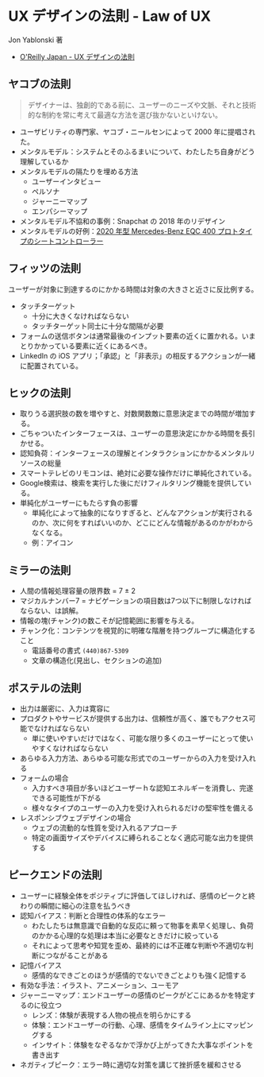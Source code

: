 # UX デザインの法則 - Law of UX

Jon Yablonski 著

- [O'Reilly Japan - UX デザインの法則](https://www.oreilly.co.jp/books/9784873119496/)

## ヤコブの法則

> デザイナーは、独創的である前に、ユーザーのニーズや文脈、それと技術的な制約を常に考えて最適な方法を選び抜かないといけない。

- ユーザビリティの専門家、ヤコブ・ニールセンによって 2000 年に提唱された。
- メンタルモデル：システムとそのふるまいについて、わたしたち自身がどう理解しているか
- メンタルモデルの隔たりを埋める方法
  - ユーザーインタビュー
  - ペルソナ
  - ジャーニーマップ
  - エンパシーマップ
- メンタルモデル不協和の事例：Snapchat の 2018 年のリデザイン
- メンタルモデルの好例：[2020 年型 Mercedes-Benz EQC 400 プロトタイプのシートコントローラー](https://www.carwale.com/mercedes-benz-cars/eqc/images/eqc-seat-adjustment-electric-for-driver-227031/)

## フィッツの法則

ユーザーが対象に到達するのにかかる時間は対象の大きさと近さに反比例する。

- タッチターゲット
  - 十分に大きくなければならない
  - タッチターゲット同士に十分な間隔が必要
- フォームの送信ボタンは通常最後のインプット要素の近くに置かれる。いまとりかかっている要素に近くにあるべき。
- LinkedIn の iOS アプリ；「承認」と「非表示」の相反するアクションが一緒に配置されている。

## ヒックの法則

- 取りうる選択肢の数を増やすと、対数関数敵に意思決定までの時間が増加する。
- ごちゃついたインターフェースは、ユーザーの意思決定にかかる時間を長引かせる。
- 認知負荷：インターフェースの理解とインタラクションにかかるメンタルリソースの総量
- スマートテレビのリモコンは、絶対に必要な操作だけに単純化されている。
- Google検索は、検索を実行した後にだけフィルタリング機能を提供している。
- 単純化がユーザーにもたらす負の影響
  - 単純化によって抽象的になりすぎると、どんなアクションが実行されるのか、次に何をすればいいのか、どこにどんな情報があるのかがわからなくなる。
  - 例：アイコン

## ミラーの法則

- 人間の情報処理容量の限界数 = 7 ± 2
- マジカルナンバー7 = ナビゲーションの項目数は7つ以下に制限しなければならない、は誤解。
- 情報の塊(チャンク)の数こそが記憶範囲に影響を与える。
- チャンク化：コンテンツを視覚的に明確な階層を持つグループに構造化すること
  - 電話番号の書式 `(440)867-5309`
  - 文章の構造化(見出し、セクションの追加)

## ポステルの法則

- 出力は厳密に、入力は寛容に
- プロダクトやサービスが提供する出力は、信頼性が高く、誰でもアクセス可能でなければならない
  - 単に使いやすいだけではなく、可能な限り多くのユーザーにとって使いやすくなければならない
- あらゆる入力方法、あらゆる可能な形式でのユーザーからの入力を受け入れる
- フォームの場合
  - 入力すべき項目が多いほどユーザーｈな認知エネルギーを消費し、完遂できる可能性が下がる
  - 様々なタイプのユーザーの入力を受け入れられるだけの堅牢性を備える
- レスポンシブウェブデザインの場合
  - ウェブの流動的な性質を受け入れるアプローチ
  - 特定の画面サイズやデバイスに縛られることなく適応可能な出力を提供する

## ピークエンドの法則

- ユーザーに経験全体をポジティブに評価してほしければ、感情のピークと終わりの瞬間に細心の注意を払うべき
- 認知バイアス：判断と合理性の体系的なエラー
  - わたしたちは無意識で自動的な反応に頼って物事を素早く処理し、負荷のかかる心理的な処理は本当に必要なときだけに絞っている
  - それによって思考や知覚を歪め、最終的には不正確な判断や不適切な判断につながることがある
- 記憶バイアス
  - 感情的なできごとのほうが感情的でないできごとよりも強く記憶する
- 有効な手法：イラスト、アニメーション、ユーモア
- ジャーニーマップ：エンドユーザーの感情のピークがどこにあるかを特定するのに役立つ
  - レンズ：体験が表現する人物の視点を明らかにする
  - 体験：エンドユーザーの行動、心理、感情をタイムライン上にマッピングする
  - インサイト：体験をなぞるなかで浮かび上がってきた大事なポイントを書き出す
- ネガティブピーク：エラー時に適切な対策を講じて挫折感を緩和させる
